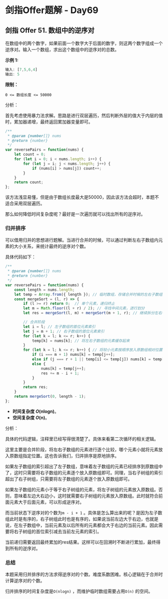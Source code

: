 # **剑指Offer题解 - Day69**

## 剑指 Offer 51. 数组中的逆序对

在数组中的两个数字，如果前面一个数字大于后面的数字，则这两个数字组成一个逆序对。输入一个数组，求出这个数组中的逆序对的总数。

**示例 1:**

```jsx
输入: [7,5,6,4]
输出: 5
```

**限制：**

`0 <= 数组长度 <= 50000`

分析：

首先考虑使用暴力法求解。思路是进行双层遍历，然后判断外层的值大于内层的值时，累加器递增，最终返回累加器变量即可。

```jsx
/**
 * @param {number[]} nums
 * @return {number}
 */
var reversePairs = function(nums) {
    let count = 0;
    for (let i = 0; i < nums.length; i++) {
        for (let j = i; j < nums.length; j++) {
            if (nums[i] > nums[j]) count++;
        }
    }
    return count;
};
```

该方法浅显易懂，但是由于数组长度最大是50000，因此该方法会超时，本题不适合采用双层遍历。

那么如何降低时间复杂度呢？最好是一次遍历就可以找出所有的逆序对。

### 归并排序

可以借用归并的思想进行题解。当进行合并的时候，可以通过判断左右子数组内元素的大小关系，来统计最终的逆序对个数。

具体代码如下：

```jsx
/**
 * @param {number[]} nums
 * @return {number}
 */
var reversePairs = function(nums) {
    const length = nums.length;
    let temp = Array.from({ length }); // 临时数组，存储合并时候的左右子数组
    const mergeSort = (l, r) => {
        if (l >= r) return 0;  // 单个元素，递归终止
        let m = Math.floor((l + r) / 2); // 寻找中间元素，进行划分
        let res = mergeSort(l, m) + mergeSort(m + 1, r); // 继续拆分左右子数组

        // 合并阶段
        let i = l; // 左子数组的首位元素索引
        let j = m + 1; // 右子数组的首位元素索引
        for (let k = l; k <= r; k++) {
            temp[k] = nums[k]; // 将左右子数组的元素缓存起来
        }
        for (let k = l; k <= r; k++) { // 将较小元素按顺序放入原数组相对位置
            if (i === m + 1) nums[k] = temp[j++];
            else if (j === r + 1 || temp[i] <= temp[j]) nums[k] = temp[i++];
            else {
                nums[k] = temp[j++];
                res += m - i + 1;
            }
        }
        return res;
    }
    return mergeSort(0, length - 1);
};
```

- **时间复杂度 *O*(nlogn)**。
- **空间复杂度 *O*(n)**。

分析：

具体的代码逻辑，注释里已经写得很清楚了。具体来看第二次循环的相关逻辑。

这里主要是合并阶段，将左右子数组的元素进行逐个比较，哪个元素小就将元素放入原数组指定位置。这也告诉我们，归并排序是原地排序。

如果左子数组的索引超出了左子数组，意味着左子数组的元素已经排序到原数组中了，这时只需要将右子数组的元素逐个放入原数组即可。同理，当右子树组的索引超出了右子树组，只需要将左子数组的元素逐个放入原数组即可。

如果左子数组的元素小于等于右子树组的元素，将左子树组的元素放入原数组。否则，意味着左边大右边小，这时就需要右子树组的元素放入原数组。此时就符合前面元素大于后面元素，可以形成逆序对。

而当前状态下逆序对的个数为`m - i + 1` 。具体是怎么算出来的呢？是因为左子数组此时是有序的，右子树组此时也是有序的，如果说当前左边大于右边，也就是说，在左子数组中，当前元素及以后所有的元素都会大于右边的当前元素。因此需要将右子树组的首位索引减去当前左元素的索引。

当前递归需要返回最终累加的res结果。这样可以在回溯时不断进行累加，最终得到所有的逆序对。

### 总结

本题采用归并排序的方法求得逆序对的个数。难度系数困难。核心逻辑在于合并时计算逆序对的个数。

归并排序的时间复杂度是`O(nlogn)` ，而维护临时数组需要占用`O(n)` 的空间。
